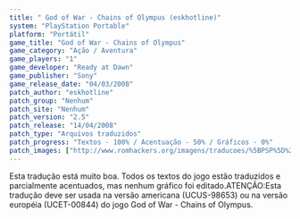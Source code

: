 ```yaml
---
title: " God of War - Chains of Olympus (eskhotline)"
system: "PlayStation Portable"
platform: "Portátil"
game_title: "God of War - Chains of Olympus"
game_category: "Ação / Aventura"
game_players: "1"
game_developer: "Ready at Dawn"
game_publisher: "Sony"
game_release_date: "04/03/2008"
patch_author: "eskhotline"
patch_group: "Nenhum"
patch_site: "Nenhum"
patch_version: "2.5"
patch_release: "14/04/2008"
patch_type: "Arquivos traduzidos"
patch_progress: "Textos - 100% / Acentuação - 50% / Gráficos - 0%"
patch_images: ["http://www.romhackers.org/imagens/traducoes/%5BPSP%5D%20God%20of%20War%20-%20Chains%20of%20Olympus%20-%20eskhotline%20-%201.jpg","http://www.romhackers.org/imagens/traducoes/%5BPSP%5D%20God%20of%20War%20-%20Chains%20of%20Olympus%20-%20eskhotline%20-%202.jpg","http://www.romhackers.org/imagens/traducoes/%5BPSP%5D%20God%20of%20War%20-%20Chains%20of%20Olympus%20-%20eskhotline%20-%203.jpg"]
---
```

Esta tradução está muito boa. Todos os textos do jogo estão traduzidos e parcialmente acentuados, mas nenhum gráfico foi editado.ATENÇÃO:Esta tradução deve ser usada na versão americana (UCUS-98653) ou na versão européia (UCET-00844) do jogo God of War - Chains of Olympus.